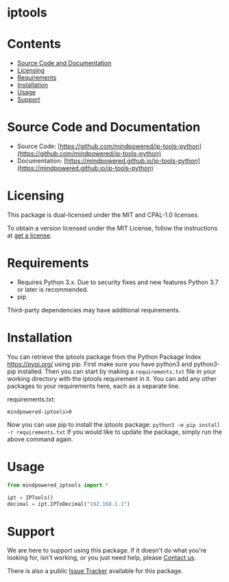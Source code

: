 
iptools
=======

Contents
========

* [Source Code and Documentation](#source-code-and-documentation)
* [Licensing](#licensing)
* [Requirements](#requirements)
* [Installation](#installation)
* [Usage](#usage)
* [Support](#support)

# Source Code and Documentation
- Source Code: [https://github.com/mindpowered/ip-tools-python](https://github.com/mindpowered/ip-tools-python)
- Documentation: [https://mindpowered.github.io/ip-tools-python](https://mindpowered.github.io/ip-tools-python)

# Licensing
This package is dual-licensed under the MIT and CPAL-1.0 licenses.

To obtain a version licensed under the MIT License, follow the instructions at [get a license][purchase].

# Requirements
- Requires Python 3.x. Due to security fixes and new features Python 3.7 or later is recommended.
- pip


Third-party dependencies may have additional requirements.

# Installation
You can retrieve the iptools package from the Python Package Index https://pypi.org/ using pip. First make sure you have python3 and python3-pip installed. Then you can start by making a `requirements.txt` file in your working directory with the iptools requirement in it. You can add any other packages to your requirements here, each as a separate line.

requirements.txt:
```
mindpowered-iptools>0
```
Now you can use pip to install the iptools package: `python3 -m pip install -r requirements.txt`
If you would like to update the package, simply run the above command again.


# Usage
```python
from mindpowered_iptools import *

ipt = IPTools()
decimal = ipt.IPToDecimal("192.168.1.1")

```


# Support
We are here to support using this package. If it doesn't do what you're looking for, isn't working, or you just need help, please [Contact us][contact].

There is also a public [Issue Tracker][bugs] available for this package.



[bugs]: https://github.com/mindpowered/ip-tools-python/issues
[contact]: https://mindpowered.dev/support.html?ref=ip-tools-python/
[docs]: https://mindpowered.github.io/ip-tools-python/
[licensing]: https://mindpowered.dev/?ref=ip-tools-python
[purchase]: https://mindpowered.dev/purchase/ip-tools-python
